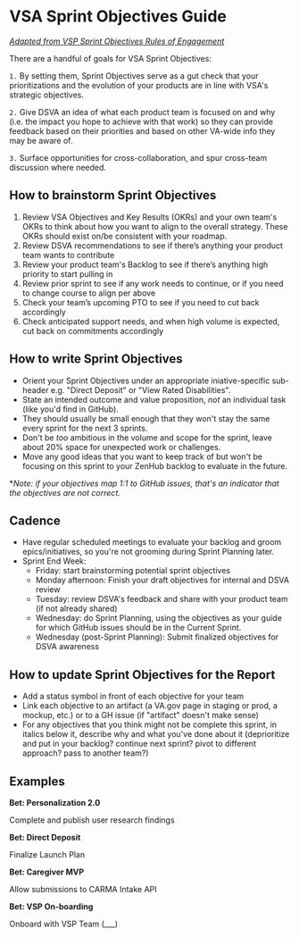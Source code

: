 # VSA Sprint Objectives Guide
[_Adapted from VSP Sprint Objectives Rules of Engagement_](https://github.com/department-of-veterans-affairs/va.gov-team/blob/rroueche-patch-2/teams/vsp/sprint-objectives/sprint-objectives-roe.md)

There are a handful of goals for VSA Sprint Objectives:

`1.` By setting them, Sprint Objectives serve as a gut check that your prioritizations and the evolution of your products are in line with VSA's strategic objectives.

`2.` Give DSVA an idea of what each product team is focused on and why (i.e. the impact you hope to achieve with that work) so they can provide feedback based on their priorities and based on other VA-wide info they may be aware of.

`3.` Surface opportunities for cross-collaboration, and spur cross-team discussion where needed.

## How to brainstorm Sprint Objectives

1. Review VSA Objectives and Key Results (OKRs) and your own team's OKRs to think about how you want to align to the overall strategy. These OKRs should exist on/be consistent with your roadmap. 
1. Review DSVA recommendations to see if there’s anything your product team wants to contribute
1. Review your product team's Backlog to see if there’s anything high priority to start pulling in
1. Review prior sprint to see if any work needs to continue, or if you need to change course to align per above
1. Check your team’s upcoming PTO to see if you need to cut back accordingly
1. Check anticipated support needs, and when high volume is expected, cut back on commitments accordingly

## How to write Sprint Objectives
- Orient your Sprint Objectives under an appropriate iniative-specific sub-header e.g. "Direct Deposit" or "View Rated Disabilities".
- State an intended outcome and value proposition, *not* an individual task (like you'd find in GitHub).
- They should usually be small enough that they won't stay the same every sprint for the next 3 sprints.
- Don't be _too_ ambitious in the volume and scope for the sprint, leave about 20% space for unexpected work or challenges.
- Move any good ideas that you want to keep track of but won't be focusing on this sprint to your ZenHub backlog to evaluate in the future.

*_Note: if your objectives map 1:1 to GitHub issues, that's an indicator that the objectives are not correct._

## Cadence
- Have regular scheduled meetings to evaluate your backlog and groom epics/initiatives, so you're not grooming during Sprint Planning later.
- Sprint End Week:
  - Friday: start brainstorming potential sprint objectives
  - Monday afternoon: Finish your draft objectives for internal and DSVA review
  - Tuesday: review DSVA's feedback and share with your product team (if not already shared)
  - Wednesday: do Sprint Planning, using the objectives as your guide for which GitHub issues should be in the Current Sprint.
  - Wednesday (post-Sprint Planning): Submit finalized objectives for DSVA awareness

## How to update Sprint Objectives for the Report
- Add a status symbol in front of each objective for your team
- Link each objective to an artifact (a VA.gov page in staging or prod, a mockup, etc.) or to a GH issue (if "artifact" doesn't make sense)
- For any objectives that you think might not be complete this sprint, in italics below it, describe why and what you've done about it (deprioritize and put in your backlog? continue next sprint? pivot to different approach? pass to another team?)

## Examples
  
**Bet: Personalization 2.0**

Complete and publish user research findings 

**Bet: Direct Deposit**

Finalize Launch Plan

**Bet: Caregiver MVP**

Allow submissions to CARMA Intake API

**Bet: VSP On-boarding**

Onboard with VSP Team (___)
